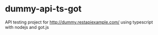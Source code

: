 # dummy-api-ts-got
API testing project for http://dummy.restapiexample.com/ using typescript with nodejs and got.js
